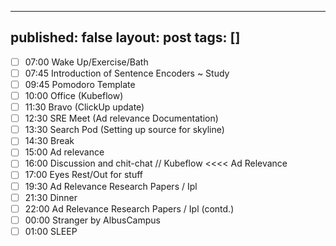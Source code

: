 


---
published: false
layout: post
tags: []
---
- [ ] 07:00 Wake Up/Exercise/Bath
- [ ] 07:45 Introduction of Sentence Encoders ~ Study
- [ ] 09:45 Pomodoro Template
- [ ] 10:00 Office (Kubeflow)
- [ ] 11:30 Bravo (ClickUp update)
- [ ] 12:30 SRE Meet (Ad relevance Documentation)
- [ ] 13:30 Search Pod (Setting up source for skyline)
- [ ] 14:30 Break
- [ ] 15:00 Ad relevance
- [ ] 16:00 Discussion and chit-chat // Kubeflow <<<< Ad Relevance
- [ ] 17:00 Eyes Rest/Out for stuff
- [ ] 19:30 Ad Relevance Research Papers / Ipl
- [ ] 21:30 Dinner
- [ ] 22:00 Ad Relevance Research Papers / Ipl (contd.)
- [ ] 00:00 Stranger by AlbusCampus
- [ ] 01:00 SLEEP